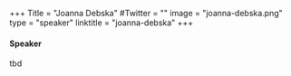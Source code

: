 +++
Title = "Joanna Debska"
#Twitter = ""
image = "joanna-debska.png"
type = "speaker"
linktitle = "joanna-debska"
+++

#### Speaker

tbd


